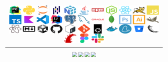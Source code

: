 <div align="center">
  <a href="https://github.com/silvialaurentino">
  </a>
</div>
<div align="center" style="display: inline_block"><br>
    <img align="center" height="30" width="40" src="https://raw.githubusercontent.com/devicons/devicon/master/icons/pycharm/pycharm-original.svg" />
    <img align="center" height="30" width="40" src="https://raw.githubusercontent.com/devicons/devicon/master/icons/python/python-plain.svg" />
    <img align="center" height="30" width="40" src="https://raw.githubusercontent.com/devicons/devicon/master/icons/jupyter/jupyter-original.svg" />
    <img align="center" height="30" width="40" src="https://raw.githubusercontent.com/devicons/devicon/master/icons/pandas/pandas-original.svg" />
    <img align="center" height="30" width="40" src="https://raw.githubusercontent.com/devicons/devicon/master/icons/numpy/numpy-original.svg" />
    <img align="center" height="30" width="40" src="https://raw.githubusercontent.com/devicons/devicon/master/icons/java/java-original.svg" />
  <img align="center" height="30" width="40" src="https://raw.githubusercontent.com/devicons/devicon/master/icons/npm/npm-original-wordmark.svg" />
   <img align="center" height="30" width="40" src="https://raw.githubusercontent.com/devicons/devicon/master/icons/nodejs/nodejs-original.svg" />
    <img align="center" height="30" width="40" src="https://raw.githubusercontent.com/devicons/devicon/master/icons/react/react-original.svg" />
    <img align="center" height="30" width="40" src="https://raw.githubusercontent.com/devicons/devicon/master/icons/tomcat/tomcat-original.svg" />
    <img align="center" height="30" width="40" src="https://raw.githubusercontent.com/devicons/devicon/master/icons/javascript/javascript-plain.svg" />
  <img align="center" height="30" width="40" src="https://raw.githubusercontent.com/devicons/devicon/master/icons/typescript/typescript-plain.svg" />
  <img align="center" height="30" width="40" src="https://raw.githubusercontent.com/devicons/devicon/master/icons/kotlin/kotlin-original.svg" />
    <img align="center" height="30" width="40" src="https://github.com/devicons/devicon/raw/master/icons/vscode/vscode-original.svg" />
    <img align="center" height="30" width="40" src="https://raw.githubusercontent.com/devicons/devicon/master/icons/intellij/intellij-original.svg" />
  <img align="center" height="30" width="40" src="https://github.com/devicons/devicon/raw/master/icons/postgresql/postgresql-original.svg" />
  <img align="center" height="30" width="40" src="https://raw.githubusercontent.com/devicons/devicon/master/icons/mysql/mysql-original.svg" />
    <img align="center" height="30" width="40" src="https://raw.githubusercontent.com/devicons/devicon/master/icons/oracle/oracle-original.svg" />
    <img align="center" height="30" width="40" src="https://raw.githubusercontent.com/devicons/devicon/master/icons/mongodb/mongodb-original.svg" />
    <img align="center" height="30" width="40" src="https://raw.githubusercontent.com/devicons/devicon/master/icons/photoshop/photoshop-line.svg" />
    <img align="center" height="30" width="40" src="https://raw.githubusercontent.com/devicons/devicon/master/icons/illustrator/illustrator-line.svg" />
    <img align="center" height="30" width="40" src="https://raw.githubusercontent.com/devicons/devicon/master/icons/gimp/gimp-plain.svg" />
    <img align="center" height="30" width="40" src="https://raw.githubusercontent.com/devicons/devicon/master/icons/atom/atom-original.svg" />
    <img align="center" height="30" width="40" src="https://raw.githubusercontent.com/devicons/devicon/master/icons/markdown/markdown-original.svg" />
    <img align="center" height="30" width="40" src="https://raw.githubusercontent.com/devicons/devicon/master/icons/unity/unity-original.svg" />
    <img align="center" height="30" width="40" src="https://raw.githubusercontent.com/devicons/devicon/master/icons/github/github-original.svg" />
  <img align="center" height="30" width="40" src="https://github.com/devicons/devicon/raw/master/icons/bash/bash-original.svg" />
    <img align="center" height="30" width="40" src="https://raw.githubusercontent.com/devicons/devicon/master/icons/git/git-original.svg" />
    <img align="center" height="30" width="40" src="https://raw.githubusercontent.com/devicons/devicon/master/icons/ubuntu/ubuntu-plain.svg" />
    <img align="center" height="30" width="40" src="https://raw.githubusercontent.com/devicons/devicon/master/icons/docker/docker-original.svg" />
      <img align="center" height="30" width="40" src="https://raw.githubusercontent.com/devicons/devicon/master/icons/yarn/yarn-original.svg" />
    <img align="center" height="30" width="40" src="https://raw.githubusercontent.com/devicons/devicon/master/icons/bitbucket/bitbucket-original.svg" />
    <img align="center" height="30" width="40" src="https://raw.githubusercontent.com/devicons/devicon/master/icons/flask/flask-original.svg" />
    <img align="center" height="30" width="40" src="https://raw.githubusercontent.com/devicons/devicon/master/icons/rails/rails-plain.svg" />
    <img align="center" height="30" width="40" src="https://raw.githubusercontent.com/devicons/devicon/master/icons/figma/figma-original.svg" />
    <img align="center" height="30" width="40" src="https://raw.githubusercontent.com/devicons/devicon/master/icons/slack/slack-original.svg" />
</div>

---

<div align="center"> 
 	<a href="http://silvialaurentino.github.io/" target="_blank"><img src="https://img.shields.io/badge/Portfolio-%23333?style=for-the-badge&logo=github&logoColor=white" target="_blank"></a>
 	<a href="https://silvialaurentino.substack.com/" target="_blank"><img src="https://img.shields.io/badge/Newsletter-%23333?style=for-the-badge&logo=substack&logoColor=white" target="_blank"></a>
    <a href="https://www.flickr.com/photos/ketolow/" target="_blank"><img src="https://img.shields.io/badge/Flickr-%23333?style=for-the-badge&logo=flickr&logoColor=white" target="_blank"></a> 
    <a href = "mailto:silvialaurentinc@gmail.com"><img src="https://img.shields.io/badge/-Gmail-%23333?style=for-the-badge&logo=gmail&logoColor=white"></a>
</div>
